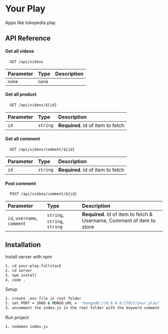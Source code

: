 
# Your Play

Apps like tokopedia play

## API Reference

#### Get all videos

```http
  GET /api/videos
```

| Parameter | Type     | Description                |
| :-------- | :------- | :------------------------- |
| `none` | `none` |  |

#### Get all product

```http
  GET /api/videos/${id}
```

| Parameter | Type     | Description                       |
| :-------- | :------- | :-------------------------------- |
| `id`      | `string` | **Required**. Id of item to fetch |



#### Get all comment

```http
  GET /api/videos/comment/${id}
```

| Parameter | Type     | Description                       |
| :-------- | :------- | :-------------------------------- |
| `id`      | `string` | **Required**. Id of item to fetch |

#### Post comment

```http
  POST /api/videos/comment/${id}
```

| Parameter | Type     | Description                       |
| :-------- | :------- | :-------------------------------- |
| `id`, `username`, `comment`      | `string`, `string`, `string` | **Required**. Id of item to fetch & Username, Comment of item to store |



## Installation

Install server with npm

```bash
1. cd your-play-fullstack
2. cd server
3. npm install
4. code .
```
Setup

```bash
1. create .env file in root folder
2. set PORT = 3000 & MONGO_URL =  "mongodb://0.0.0.0:27017/your_play"
3. uncomment the index.js in the root folder with the keyword comment "tambah data dummy"
```
Run project

```bash
1. nodemon index.js
```
